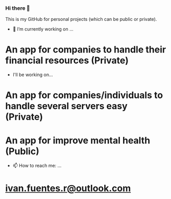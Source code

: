 ### Hi there 👋 

This is my GitHub for personal projects (which can be public or private). 

- 🔭 I’m currently working on ...
# An app for companies to handle their financial resources (Private)

- I'll be working on...
# An app for companies/individuals to handle several servers easy (Private)
# An app for improve mental health (Public)

- 📫 How to reach me: ...
# ivan.fuentes.r@outlook.com

<!--
**IvanFuentesR/IvanFuentesR** is a ✨ _special_ ✨ repository because its `README.md` (this file) appears on your GitHub profile.

Here are some ideas to get you started:

- 🔭 I’m currently working on ...
- 🌱 I’m currently learning ...
- 👯 I’m looking to collaborate on ...
- 🤔 I’m looking for help with ...
- 💬 Ask me about ...
- 📫 How to reach me: ...
- 😄 Pronouns: ...
- ⚡ Fun fact: ...
-->
